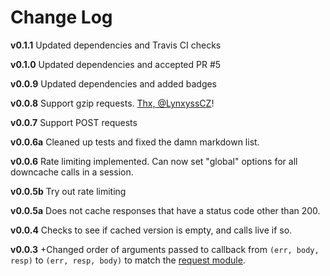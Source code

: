 # Change Log

**v0.1.1**
Updated dependencies and Travis CI checks

**v0.1.0**
Updated dependencies and accepted PR #5

**v0.0.9**
Updated dependencies and added badges 

**v0.0.8**
Support gzip requests. [Thx, @LynxyssCZ](https://github.com/wilson428/downcache/issues/1)!

**v0.0.7**
Support POST requests

**v0.0.6a**
Cleaned up tests and fixed the damn markdown list.

**v0.0.6**
Rate limiting implemented. Can now set "global" options for all downcache calls in a session.

**v0.0.5b**
Try out rate limiting 

**v0.0.5a**
Does not cache responses that have a status code other than 200.

**v0.0.4**
Checks to see if cached version is empty, and calls live if so.

**v0.0.3**
+Changed order of arguments passed to callback from `(err, body, resp)` to `(err, resp, body)` to match the [request module](https://github.com/mikeal/request).